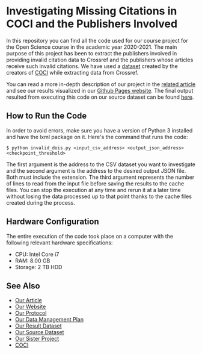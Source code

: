 # Investigating Missing Citations in COCI and the Publishers Involved

In this repository you can find all the code used for our course project for the Open Science course in the academic year 2020-2021. The main purpose of this project has been to extract the publishers involved in providing invalid citation data to Crossref and the publishers whose articles receive such invalid citations. We have used a [dataset](https://doi.org/10.5281/zenodo.4625300) created by the creators of [COCI](https://opencitations.net/index/coci) while extracting data from Crossref.

You can read a more in-depth description of our project in the [related article](https://doi.org/10.5281/zenodo.4735635) and see our results visualized in our [Github Pages website](https://open-sci.github.io/2020-2021-the-leftovers-20-code/index.html). The final output resulted from executing this code on our source dataset can be found [here](10.5281/zenodo.4735638).

## How to Run the Code

In order to avoid errors, make sure you have a version of Python 3 installed and have the lxml package on it. Here's the command that runs the code:
```
$ python invalid_dois.py <input_csv_address> <output_json_address> <checkpoint_threshold>
```
The first argument is the address to the CSV dataset you want to investigate and the second argument is the address to the desired output JSON file. Both must include the extension. The third argument represents the number of lines to read from the input file before saving the results to the cache files. You can stop the execution at any time and rerun it at a later time without losing the data processed up to that point thanks to the cache files created during the process.

## Hardware Configuration

The entire execution of the code took place on a computer with the following relevant hardware specifications:

- CPU: Intel Core i7
- RAM: 8.00 GB
- Storage: 2 TB HDD

## See Also

- [Our Article](https://doi.org/10.5281/zenodo.4735635)
- [Our Website](https://open-sci.github.io/2020-2021-the-leftovers-20-code/index.html)
- [Our Protocol](10.17504/protocols.io.buqhnvt6)
- [Our Data Management Plan](10.5281/zenodo.4671486)
- [Our Result Dataset](10.5281/zenodo.4735638)
- [Our Source Dataset](https://doi.org/10.5281/zenodo.4625300)
- [Our Sister Project](https://github.com/open-sci/2020-2021-grasshoppers-code)
- [COCI](https://opencitations.net/index/coci)
